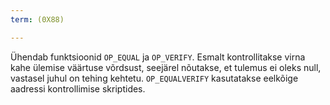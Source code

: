 ```yaml
---
term: (0X88)

---
```

Ühendab funktsioonid `OP_EQUAL` ja `OP_VERIFY`. Esmalt kontrollitakse virna kahe ülemise väärtuse võrdsust, seejärel nõutakse, et tulemus ei oleks null, vastasel juhul on tehing kehtetu. `OP_EQUALVERIFY` kasutatakse eelkõige aadressi kontrollimise skriptides.